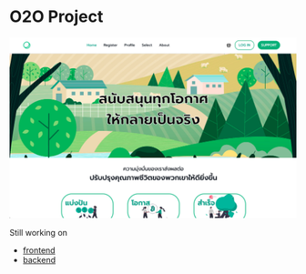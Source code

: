 # O2O Project  

![Screenshot](./src/assets/images/screenshot/Screenshot01.png)

Still working on  

- [frontend](https://github.com/chaithawat21/o2o-frontend)  
- [backend](https://github.com/chaithawat21/o2o-backend)  

